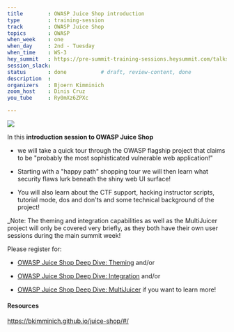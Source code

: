 ```yaml
---
title        : OWASP Juice Shop introduction
type         : training-session
track        : OWASP Juice Shop
topics       : OWASP
when_week    : one
when_day     : 2nd - Tuesday
when_time    : WS-3
hey_summit   : https://pre-summit-training-sessions.heysummit.com/talks/owasp-juice-shop/
session_slack:
status       : done           # draft, review-content, done
description  :
organizers   : Bjoern Kimminich
zoom_host    : Dinis Cruz
you_tube     : Ry0mXz6ZPXc

---
```


![](https://raw.githubusercontent.com/OWASP/owasp-swag/master/projects/juice-shop/logos/custom/JuicyBot_MedicalMask.png)

In this **introduction session to OWASP Juice Shop**

- we will take a quick tour through the OWASP flagship project that
  claims to be "probably the most sophisticated vulnerable web
  application!"

- Starting with a "happy path" shopping tour we will then learn what
  security flaws lurk beneath the shiny web UI surface!
- You will also learn about the CTF support, hacking instructor scripts,
  tutorial mode, dos and don'ts and some technical background of the
  project!

_Note: The theming and integration capabilities as well as the
MultiJuicer project will only be covered very briefly, as they both have
their own user sessions during the main summit week!

Please register for:

- [OWASP Juice Shop Deep Dive: Theming](https://open-security-summit-2020.heysummit.com/talks/owasp-juice-shop-deep-dive-theming-1/)
  and/or

- [OWASP Juice Shop Deep Dive: Integration](https://open-security-summit-2020.heysummit.com/talks/owasp-juice-shop-deep-dive-integration/)
  and/or

- [OWASP Juice Shop Deep Dive: MultiJuicer](https://open-security-summit-2020.heysummit.com/talks/owasp-juice-shop-deep-dive-multijuicer/)
  if you want to learn more!

#### Resources
https://bkimminich.github.io/juice-shop/#/
